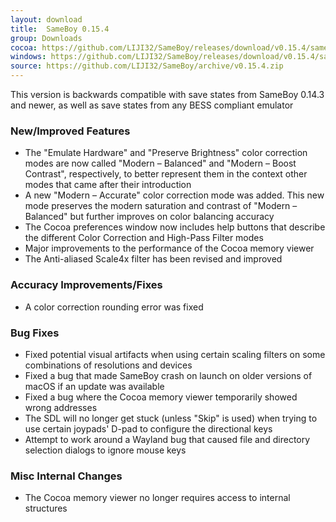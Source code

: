 ```yaml
---
layout: download
title:  SameBoy 0.15.4
group: Downloads
cocoa: https://github.com/LIJI32/SameBoy/releases/download/v0.15.4/sameboy_cocoa_v0.15.4.zip
windows: https://github.com/LIJI32/SameBoy/releases/download/v0.15.4/sameboy_winsdl_v0.15.4.zip
source: https://github.com/LIJI32/SameBoy/archive/v0.15.4.zip
---
```

This version is backwards compatible with save states from SameBoy 0.14.3 and newer, as well as save states from any BESS compliant emulator

### New/Improved Features
* The "Emulate Hardware" and "Preserve Brightness" color correction modes are now called "Modern – Balanced" and "Modern – Boost Contrast", respectively, to better represent them in the context other modes that came after their introduction
* A new "Modern – Accurate" color correction mode was added. This new mode preserves the modern saturation and contrast of "Modern – Balanced" but further improves on color balancing accuracy
* The Cocoa preferences window now includes help buttons that describe the different Color Correction and High-Pass Filter modes
* Major improvements to the performance of the Cocoa memory viewer
* The Anti-aliased Scale4x filter has been revised and improved

### Accuracy Improvements/Fixes
* A color correction rounding error was fixed

### Bug Fixes
* Fixed potential visual artifacts when using certain scaling filters on some combinations of resolutions and devices
* Fixed a bug that made SameBoy crash on launch on older versions of macOS if an update was available
* Fixed a bug where the Cocoa memory viewer temporarily showed wrong addresses
* The SDL will no longer get stuck (unless "Skip" is used) when trying to use certain joypads' D-pad to configure the directional keys
* Attempt to work around a Wayland bug that caused file and directory selection dialogs to ignore mouse keys

### Misc Internal Changes
* The Cocoa memory viewer no longer requires access to internal structures
